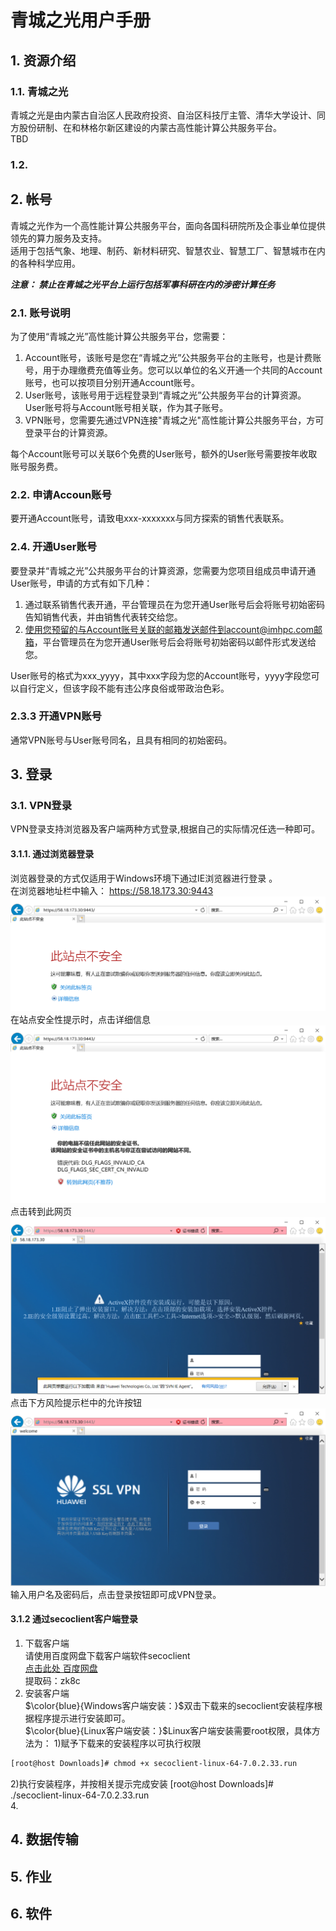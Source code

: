 # 青城之光用户手册
## 1. 资源介绍
### 1.1. 青城之光
青城之光是由内蒙古自治区人民政府投资、自治区科技厅主管、清华大学设计、同方股份研制、在和林格尔新区建设的内蒙古高性能计算公共服务平台。  
TBD

### 1.2.
## 2. 帐号
青城之光作为一个高性能计算公共服务平台，面向各国科研院所及企事业单位提供领先的算力服务及支持。  
适用于包括气象、地理、制药、新材料研究、智慧农业、智慧工厂、智慧城市在内的各种科学应用。  

***注意： 禁止在青城之光平台上运行包括军事科研在内的涉密计算任务***
### 2.1. 账号说明
为了使用“青城之光”高性能计算公共服务平台，您需要：
1. Account账号，该账号是您在“青城之光”公共服务平台的主账号，也是计费账号，用于办理缴费充值等业务。您可以以单位的名义开通一个共同的Account账号，也可以按项目分别开通Account账号。  
2. User账号，该账号用于远程登录到“青城之光”公共服务平台的计算资源。User账号将与Account账号相关联，作为其子账号。  
3. VPN账号，您需要先通过VPN连接"青城之光"高性能计算公共服务平台，方可登录平台的计算资源。  

每个Account账号可以关联6个免费的User账号，额外的User账号需要按年收取账号服务费。  

### 2.2. 申请Accoun账号
要开通Account账号，请致电xxx-xxxxxxx与同方探索的销售代表联系。  
### 2.4. 开通User账号  
要登录并“青城之光”公共服务平台的计算资源，您需要为您项目组成员申请开通User账号，申请的方式有如下几种：  
1. 通过联系销售代表开通，平台管理员在为您开通User账号后会将账号初始密码告知销售代表，并由销售代表转交给您。  
2. 使用您预留的与Account账号关联的邮箱发送邮件到account@imhpc.com邮箱，平台管理员在为您开通User账号后会将账号初始密码以邮件形式发送给您。  

User账号的格式为xxx_yyyy，其中xxx字段为您的Account账号，yyyy字段您可以自行定义，但该字段不能有违公序良俗或带政治色彩。  
### 2.3.3 开通VPN账号  
通常VPN账号与User账号同名，且具有相同的初始密码。   
## 3. 登录  
### 3.1. VPN登录  
VPN登录支持浏览器及客户端两种方式登录,根据自己的实际情况任选一种即可。  
#### 3.1.1. 通过浏览器登录  
浏览器登录的方式仅适用于Windows环境下通过IE浏览器进行登录 。  
在浏览器地址栏中输入：  https://58.18.173.30:9443  
![alt ie_vpn_1](imgs/ie_vpn_1.png)  
在站点安全性提示时，点击详细信息  
![alt ie_vpn_2](imgs/ie_vpn_2.png)  
点击转到此网页  
![alt ie_vpn_3](imgs/ie_vpn_3.png)  
点击下方风险提示栏中的允许按钮  
![alt ie_vpn_4](imgs/ie_vpn_4.png)  
输入用户名及密码后，点击登录按钮即可成VPN登录。  
#### 3.1.2 通过secoclient客户端登录  
1. 下载客户端  
请使用百度网盘下载客户端软件secoclient  
[点击此处 百度网盘](https://pan.baidu.com/s/1PqmEYBZn_u2RTp9uD2fUtQ "SecoClient百度网盘地址")  
提取码：zk8c  
2. 安装客户端  
$\color{blue}{Windows客户端安装：}$双击下载来的secoclient安装程序根据程序提示进行安装即可。  
$\color{blue}{Linux客户端安装：}$Linux客户端安装需要root权限，具体方法为：
1)赋予下载来的安装程序以可执行权限  
```bash
[root@host Downloads]# chmod +x secoclient-linux-64-7.0.2.33.run  
```  

2)执行安装程序，并按相关提示完成安装
[root@host Downloads]# ./secoclient-linux-64-7.0.2.33.run                          
4. 
## 4. 数据传输  
## 5. 作业  
## 6. 软件  
